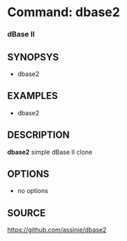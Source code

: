 # Command: dbase2

### dBase II

## SYNOPSYS
+ dbase2 <arg>

## EXAMPLES
+ dbase2

## DESCRIPTION
**dbase2** simple dBase II clone

## OPTIONS
*  no options

## SOURCE
https://github.com/assinie/dbase2

